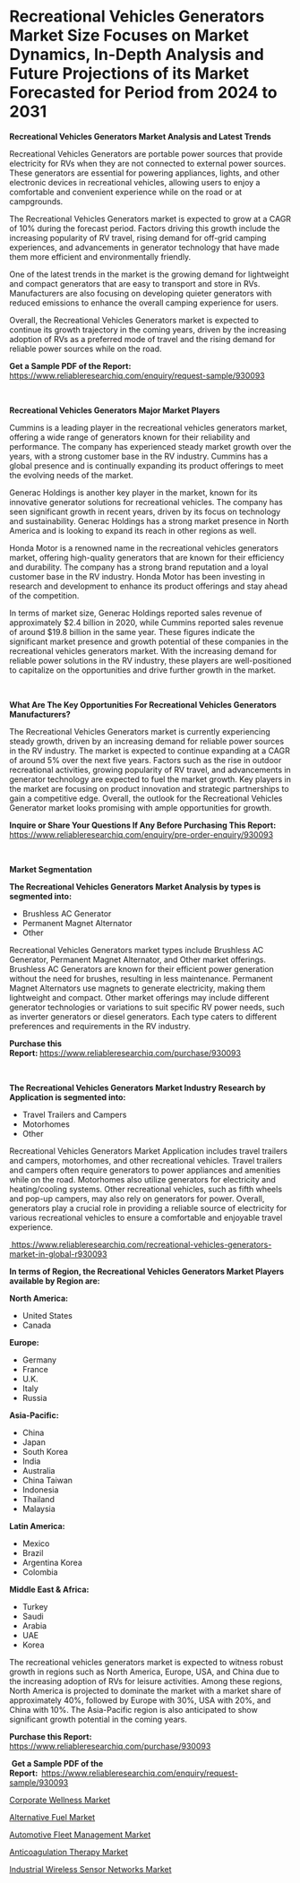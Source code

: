 <p><h1>Recreational Vehicles Generators Market Size Focuses on Market Dynamics, In-Depth Analysis and Future Projections of its Market Forecasted for Period from 2024 to 2031</h1></p><p><strong>Recreational Vehicles Generators Market Analysis and Latest Trends</strong></p>
<p><p>Recreational Vehicles Generators are portable power sources that provide electricity for RVs when they are not connected to external power sources. These generators are essential for powering appliances, lights, and other electronic devices in recreational vehicles, allowing users to enjoy a comfortable and convenient experience while on the road or at campgrounds.</p><p>The Recreational Vehicles Generators market is expected to grow at a CAGR of 10% during the forecast period. Factors driving this growth include the increasing popularity of RV travel, rising demand for off-grid camping experiences, and advancements in generator technology that have made them more efficient and environmentally friendly.</p><p>One of the latest trends in the market is the growing demand for lightweight and compact generators that are easy to transport and store in RVs. Manufacturers are also focusing on developing quieter generators with reduced emissions to enhance the overall camping experience for users.</p><p>Overall, the Recreational Vehicles Generators market is expected to continue its growth trajectory in the coming years, driven by the increasing adoption of RVs as a preferred mode of travel and the rising demand for reliable power sources while on the road.</p></p>
<p><strong>Get a Sample PDF of the Report:&nbsp;</strong> <a href="https://www.reliableresearchiq.com/enquiry/request-sample/930093">https://www.reliableresearchiq.com/enquiry/request-sample/930093</a></p>
<p>&nbsp;</p>
<p><strong>Recreational Vehicles Generators Major Market Players</strong></p>
<p><p>Cummins is a leading player in the recreational vehicles generators market, offering a wide range of generators known for their reliability and performance. The company has experienced steady market growth over the years, with a strong customer base in the RV industry. Cummins has a global presence and is continually expanding its product offerings to meet the evolving needs of the market.</p><p>Generac Holdings is another key player in the market, known for its innovative generator solutions for recreational vehicles. The company has seen significant growth in recent years, driven by its focus on technology and sustainability. Generac Holdings has a strong market presence in North America and is looking to expand its reach in other regions as well.</p><p>Honda Motor is a renowned name in the recreational vehicles generators market, offering high-quality generators that are known for their efficiency and durability. The company has a strong brand reputation and a loyal customer base in the RV industry. Honda Motor has been investing in research and development to enhance its product offerings and stay ahead of the competition.</p><p>In terms of market size, Generac Holdings reported sales revenue of approximately $2.4 billion in 2020, while Cummins reported sales revenue of around $19.8 billion in the same year. These figures indicate the significant market presence and growth potential of these companies in the recreational vehicles generators market. With the increasing demand for reliable power solutions in the RV industry, these players are well-positioned to capitalize on the opportunities and drive further growth in the market.</p></p>
<p>&nbsp;</p>
<p><strong>What Are The Key Opportunities For Recreational Vehicles Generators Manufacturers?</strong></p>
<p><p>The Recreational Vehicles Generators market is currently experiencing steady growth, driven by an increasing demand for reliable power sources in the RV industry. The market is expected to continue expanding at a CAGR of around 5% over the next five years. Factors such as the rise in outdoor recreational activities, growing popularity of RV travel, and advancements in generator technology are expected to fuel the market growth. Key players in the market are focusing on product innovation and strategic partnerships to gain a competitive edge. Overall, the outlook for the Recreational Vehicles Generator market looks promising with ample opportunities for growth.</p></p>
<p><strong>Inquire or Share Your Questions If Any Before Purchasing This Report:</strong> <a href="https://www.reliableresearchiq.com/enquiry/pre-order-enquiry/930093">https://www.reliableresearchiq.com/enquiry/pre-order-enquiry/930093</a></p>
<p>&nbsp;</p>
<p><strong>Market Segmentation</strong></p>
<p><strong>The Recreational Vehicles Generators Market Analysis by types is segmented into:</strong></p>
<p><ul><li>Brushless AC Generator</li><li>Permanent Magnet Alternator</li><li>Other</li></ul></p>
<p><p>Recreational Vehicles Generators market types include Brushless AC Generator, Permanent Magnet Alternator, and Other market offerings. Brushless AC Generators are known for their efficient power generation without the need for brushes, resulting in less maintenance. Permanent Magnet Alternators use magnets to generate electricity, making them lightweight and compact. Other market offerings may include different generator technologies or variations to suit specific RV power needs, such as inverter generators or diesel generators. Each type caters to different preferences and requirements in the RV industry.</p></p>
<p><strong>Purchase this Report:&nbsp;</strong><a href="https://www.reliableresearchiq.com/purchase/930093">https://www.reliableresearchiq.com/purchase/930093</a></p>
<p>&nbsp;</p>
<p><strong>The Recreational Vehicles Generators Market Industry Research by Application is segmented into:</strong></p>
<p><ul><li>Travel Trailers and Campers</li><li>Motorhomes</li><li>Other</li></ul></p>
<p><p>Recreational Vehicles Generators Market Application includes travel trailers and campers, motorhomes, and other recreational vehicles. Travel trailers and campers often require generators to power appliances and amenities while on the road. Motorhomes also utilize generators for electricity and heating/cooling systems. Other recreational vehicles, such as fifth wheels and pop-up campers, may also rely on generators for power. Overall, generators play a crucial role in providing a reliable source of electricity for various recreational vehicles to ensure a comfortable and enjoyable travel experience.</p></p>
<p><a href="https://www.reliableresearchiq.com/recreational-vehicles-generators-market-in-global-r930093">&nbsp;https://www.reliableresearchiq.com/recreational-vehicles-generators-market-in-global-r930093</a></p>
<p><strong>In terms of Region, the Recreational Vehicles Generators Market Players available by Region are:</strong></p>
<p>
    <p> <strong> North America: </strong>
        <ul>
            <li>United States</li>
            <li>Canada</li>
        </ul>
        </p> 
    <p> <strong> Europe: </strong>
        <ul>
            <li>Germany</li>
            <li>France</li>
            <li>U.K.</li>
            <li>Italy</li>
            <li>Russia</li>
        </ul>
        </p> 
    <p> <strong> Asia-Pacific: </strong>
        <ul>
            <li>China</li>
            <li>Japan</li>
            <li>South Korea</li>
            <li>India</li>
            <li>Australia</li>
            <li>China Taiwan</li>
            <li>Indonesia</li>
            <li>Thailand</li>
            <li>Malaysia</li>
        </ul>
        </p> 
    <p> <strong> Latin America: </strong>
        <ul>
            <li>Mexico</li>
            <li>Brazil</li>
            <li>Argentina Korea</li>
            <li>Colombia</li>
        </ul>
        </p> 
    <p> <strong> Middle East & Africa: </strong>
        <ul>
            <li>Turkey</li>
            <li>Saudi</li>
            <li>Arabia</li>
            <li>UAE</li>
            <li>Korea</li>
        </ul>
    </p>
    </p>
<p><p>The recreational vehicles generators market is expected to witness robust growth in regions such as North America, Europe, USA, and China due to the increasing adoption of RVs for leisure activities. Among these regions, North America is projected to dominate the market with a market share of approximately 40%, followed by Europe with 30%, USA with 20%, and China with 10%. The Asia-Pacific region is also anticipated to show significant growth potential in the coming years.</p></p>
<p><strong>Purchase this Report: </strong><a href="https://www.reliableresearchiq.com/purchase/930093">https://www.reliableresearchiq.com/purchase/930093</a></p>
<p>&nbsp;<strong>Get a Sample PDF of the Report:&nbsp;&nbsp;</strong><a href="https://www.reliableresearchiq.com/enquiry/request-sample/930093">https://www.reliableresearchiq.com/enquiry/request-sample/930093</a></p>
<p><strong></strong></p>
<p><p><a href="https://medium.com/@torreysmith2023/corporate-wellness-market-size-market-segmentation-market-trends-and-growth-analysis-forecast-9056c6eb33eb">Corporate Wellness Market</a></p><p><a href="https://medium.com/@torreysmith2023/alternative-fuel-market-analysis-report-global-insights-by-region-type-gaseous-ce33a523587b">Alternative Fuel Market</a></p><p><a href="https://medium.com/@torreysmith2023/mapping-the-automotive-fleet-management-market-trends-challenges-and-breakthroughs-2024-2031-b3cdf03c00ee">Automotive Fleet Management Market</a></p><p><a href="https://medium.com/@torreysmith2023/anticoagulation-therapy-market-industry-landscape-growth-trajectories-and-global-markets-4ddf66ebe17f">Anticoagulation Therapy Market</a></p><p><a href="https://medium.com/@fosterfahey1016/industrial-wireless-sensor-networks-market-investigation-industry-evolution-and-forecast-till-007ea43c2352">Industrial Wireless Sensor Networks Market</a></p></p>